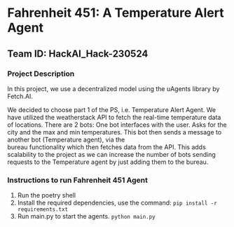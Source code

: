 # Fahrenheit 451: A Temperature Alert Agent
## Team ID: HackAI_Hack-230524
### Project Description
In this project, we use a decentralized model using the uAgents library by Fetch.AI.

We decided to choose part 1 of the PS, i.e. Temperature Alert Agent.
We have utilized the weatherstack API to fetch the real-time temperature data of locations.
There are 2 bots:
  One bot interfaces with the user. Asks for the city and the max and min temperatures. This bot then sends a message to another bot (Temperature agent), via the     
  bureau functionality which then fetches data from the API. This adds scalability to the project as we can increase the number of bots sending requests to the 
  Temperature agent by just adding them to the bureau.

### Instructions to run Fahrenheit 451 Agent
1. Run the poetry shell
2. Install the required dependencies, use the command:
`pip install -r requirements.txt`
3. Run main.py to start the agents.
`python main.py`




